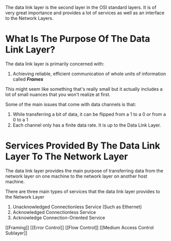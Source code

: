 The data link layer is the second layer in the OSI standard layers. It is of very great importance and provides a lot of services as well as an interface to the Network Layers.

# What Is The Purpose Of The Data Link Layer?

The data link layer is primarily concerned with:

1. Achieving reliable, efficient communication of whole units of information called ***Frames***

This might seem like something that's really small but it actually includes a lot of small nuances that you won't realize at first.

Some of the main issues that come with data channels is that:

1. While transferring a bit of data, it can be flipped from a 1 to a 0 or from a 0 to a 1
2. Each channel only has a finite data rate. It is up to the Data Link Layer.

# Services Provided By The Data Link Layer To The Network Layer

The data link layer provides the main purpose of transferring data from the network layer on one machine to the network layer on another host machine. 

There are three main types of services that the data link layer provides to the Network Layer

1. Unacknowledged Connectionless Service (Such as Ethernet)
2. Acknowledged Connectionless Service
3. Acknowledge Connection-Oriented Service

[[Framing]]
[[Error Control]]
[[Flow Control]]
[[Medium Access Control Sublayer]]
